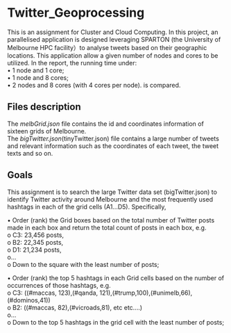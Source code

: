 # Twitter_Geoprocessing
This is an assignment for Cluster and Cloud Computing.
In this project, an parallelised application is designed leveraging SPARTON (the University of Melbourne HPC facility）to analyse tweets based on their geographic locations. This application allow a given number of nodes and cores to be utilized. In the report, the running time under:  
• 1 node and 1 core;  
• 1 node and 8 cores;  
• 2 nodes and 8 cores (with 4 cores per node).  is compared.
## Files description 
The *melbGrid.json* file contains the id and coordinates information of sixteen grids of Melbourne.  
The *bigTwitter.json*(tinyTwitter.json) file contains a large number of tweets and relevant information such as the coordinates of each tweet, the tweet texts and so on.
## Goals
This assignment is to search the large Twitter data set (bigTwitter.json) to identify Twitter activity around Melbourne and the most frequently used hashtags in each of the grid cells (A1...D5). Specifically,

• Order (rank) the Grid boxes based on the total number of Twitter posts made in each box and return the total count of posts in each box, e.g.  
o C3: 23,456 posts,   
o B2: 22,345 posts,   
o D1: 21,234 posts,   
o...  
o Down to the square with the least number of posts;  

• Order (rank) the top 5 hashtags in each Grid cells based on the number of occurrences of those hashtags, e.g.   
o C3: ((#maccas, 123),(#qanda, 121),(#trump,100),(#unimelb,66),(#dominos,41))  
o B2: ((#maccas, 82),(#vicroads,81), etc etc....)  
o...  
o Down to the top 5 hashtags in the grid cell with the least number of posts;  
  
